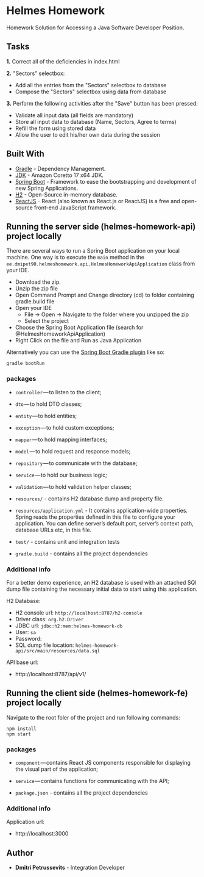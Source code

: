 # Helmes Homework

Homework Solution for Accessing a Java Software Developer Position.

## Tasks

<b>1.</b> Correct all of the deficiencies in index.html

<b>2.</b> "Sectors" selectbox:
- Add all the entries from the "Sectors" selectbox to database
- Compose the "Sectors" selectbox using data from database

<b>3.</b> Perform the following activities after the "Save" button has been pressed:
- Validate all input data (all fields are mandatory)
- Store all input data to database (Name, Sectors, Agree to terms)
- Refill the form using stored data 
- Allow the user to edit his/her own data during the session

## Built With

* 	[Gradle](https://gradle.org/) - Dependency Management.
* 	[JDK](https://docs.aws.amazon.com/corretto/latest/corretto-17-ug/downloads-list.html) - Amazon Coretto 17 x64 JDK.
* 	[Spring Boot](https://spring.io/projects/spring-boot) - Framework to ease the bootstrapping and development of new Spring Applications.
* 	[H2](https://www.h2database.com/html/main.html) - Open-Source in-memory database.
* 	[ReactJS](https://react.dev) - React (also known as React.js or ReactJS) is a free and open-source front-end JavaScript framework.

## Running the server side (helmes-homework-api) project locally

There are several ways to run a Spring Boot application on your local machine. One way is to execute the `main` method in the `ee.dmipet90.helmeshomework.api.HelmesHomeworkApiApplication` class from your IDE.

- Download the zip.
- Unzip the zip file
- Open Command Prompt and Change directory (cd) to folder containing gradle.build file
- Open your IDE 
   - File -> Open -> Navigate to the folder where you unzipped the zip
   - Select the project
- Choose the Spring Boot Application file (search for @HelmesHomeworkApiApplication)
- Right Click on the file and Run as Java Application

Alternatively you can use the [Spring Boot Gradle plugin](https://docs.spring.io/spring-boot/docs/1.5.16.RELEASE/reference/html/using-boot-running-your-application.html#using-boot-running-with-the-gradle-plugin) like so:

```shell
gradle bootRun
```

### packages

- `controller` — to listen to the client;
- `dto` — to hold DTO classes;
- `entity` — to hold entities;
- `exception` — to hold custom exceptions;
- `mapper` — to hold mapping interfaces;
- `model` — to hold request and response models;
- `repository` — to communicate with the database;
- `service` — to hold our business logic;
- `validation` — to hold validation helper classes;
- `resources/` - contains H2 database dump and property file.
- `resources/application.yml` - It contains application-wide properties. Spring reads the properties defined in this file to configure your application. You can define server’s default port, server’s context path, database URLs etc, in this file.

- `test/` - contains unit and integration tests

- `gradle.build` - contains all the project dependencies

### Additional info

For a better demo experience, an H2 database is used with an attached SQl dump file containing the necessary initial data to start using this application.

H2 Database:
- H2 console url: `http://localhost:8787/h2-console`
- Driver class: `org.h2.Driver`
- JDBC url: `jdbc:h2:mem:helmes-homework-db`
- User: `sa`
- Password:
- SQL dump file location: `helmes-homework-api/src/main/resources/data.sql`


API base url:
- http://localhost:8787/api/v1/

## Running the client side (helmes-homework-fe) project locally

Navigate to the root foler of the project and run following commands:

```shell
npm install
npm start
```

### packages

- `component` — contains React JS components responsible for displaying the visual part of the application;
- `service` — contains functions for communicating with the API;

- `package.json` - contains all the project dependencies

### Additional info

Application url:
- http://localhost:3000


## Author

- <b>Dmitri Petrussevits</b> - Integration Developer